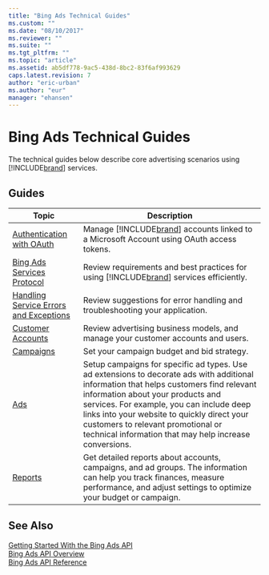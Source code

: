 ```yaml
---
title: "Bing Ads Technical Guides"
ms.custom: ""
ms.date: "08/10/2017"
ms.reviewer: ""
ms.suite: ""
ms.tgt_pltfrm: ""
ms.topic: "article"
ms.assetid: ab5df778-9ac5-438d-8bc2-83f6af993629
caps.latest.revision: 7
author: "eric-urban"
ms.author: "eur"
manager: "ehansen"
---
```

# Bing Ads Technical Guides
The technical guides below describe core advertising scenarios using [!INCLUDE[brand](../../concepts/includes/brand.md)] services.

## Guides

|Topic|Description|
|---------|---------------|
|[Authentication with OAuth](../../concepts/guides/authentication-with-oauth.md)|Manage [!INCLUDE[brand](../../concepts/includes/brand.md)] accounts linked to a Microsoft Account using OAuth access tokens.|
|[Bing Ads Services Protocol](../../concepts/guides/bing-ads-services-protocol.md)|Review requirements and best practices for using [!INCLUDE[brand](../../concepts/includes/brand.md)] services efficiently.|
|[Handling Service Errors and Exceptions](../../concepts/guides/handling-service-errors-and-exceptions.md)|Review suggestions for error handling and troubleshooting your application.|
|[Customer Accounts](../../concepts/guides/customer-accounts.md)|Review advertising business models, and manage your customer accounts and users.|
|[Campaigns](../../concepts/guides/campaigns.md)|Set your campaign budget and bid strategy.|
|[Ads](../../concepts/guides/ads.md)|Setup campaigns for specific ad types. Use ad extensions to decorate ads with additional information that helps customers find relevant information about your products and services. For example, you can include deep links into your website to quickly direct your customers to relevant promotional or technical information that may help increase conversions.|
|[Reports](../../concepts/guides/reports.md)|Get detailed reports about accounts, campaigns, and ad groups. The information can help you track finances, measure performance, and adjust settings to optimize your budget or campaign.|

## See Also
[Getting Started With the Bing Ads API](../../concepts/getting-started-with-the-bing-ads-api.md)  
[Bing Ads API Overview](../../concepts/bing-ads-api-overview.md)  
[Bing Ads API Reference](../../concepts/bing-ads-api-reference.md)  

